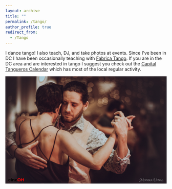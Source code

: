 ```yaml
---
layout: archive
title: ""
permalink: /tango/
author_profile: true
redirect_from:
  - /Tango
---
```



I dance tango! I also teach, DJ, and take photos at events. Since I've been in DC I have been occasionally teaching with [Fabrica Tango](https://www.fabricatango.com/our-team). 
If you are in the DC area and are interested in tango I suggest you check out the [Capital Tangueros Calendar](https://sites.google.com/site/dctangocalendar/) which has most of the local regular activity.

![dancing](../images/cinco-dancing-tim.jpg)
